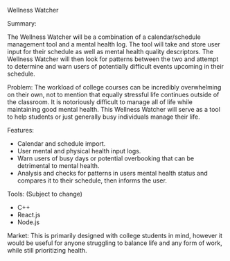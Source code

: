 Wellness Watcher

Summary:

The Wellness Watcher will be a combination of a calendar/schedule management tool and a mental health log. 
The tool will take and store user input for their schedule as well as mental health quality descriptors.
The Wellness Watcher will then look for patterns between the two and attempt to determine and warn users of potentially difficult events upcoming in their schedule.

Problem:
The workload of college courses can be incredibly overwhelming on their own, not to mention that equally stressful life continues outside of the classroom. 
It is notoriously difficult to manage all of life while maintaining good mental health. 
This Wellness Watcher will serve as a tool to help students or just generally busy individuals manage their life.

Features:
- Calendar and schedule import.
- User mental and physical health input logs.
- Warn users of busy days or potential overbooking that can be detrimental to mental health.
- Analysis and checks for patterns in users mental health status and compares it to their schedule, then informs the user.

Tools: (Subject to change)
- C++
- React.js
- Node.js

Market:
This is primarily designed with college students in mind, however it would be useful for anyone struggling to balance life and any form of work, while still prioritizing health.
